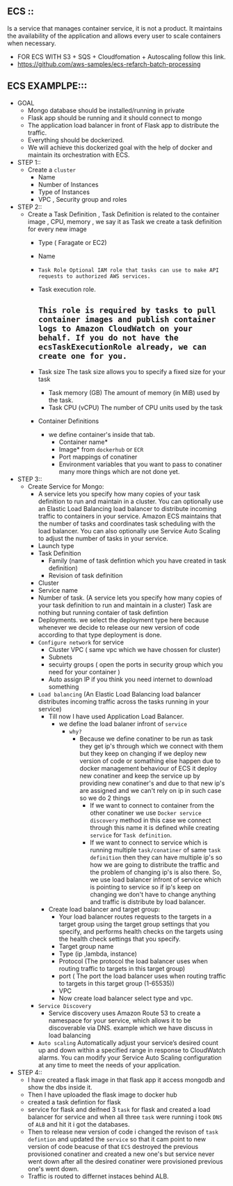 ## ECS ::
Is a service that manages container service, it is not a product. It maintains the availability of the application and allows every user to scale containers when necessary.
- FOR ECS WITH S3 + SQS + Cloudfomation + Autoscaling follow this link.
- https://github.com/aws-samples/ecs-refarch-batch-processing



## ECS EXAMPLPE:::
  - GOAL
     - Mongo database should be installed/running in private
     - Flask app should be running and it should connect to mongo
     - The application load balancer in front of Flask app to distribute the traffic.
     - Everything should be dockerized.
     - We will achieve this dockerized goal with the help of docker and maintain its orchestration with ECS.
- STEP 1::
  -  Create a `cluster`
      - Name
      - Number of Instances
      - Type of Instances
      - VPC , Security group and roles
- STEP 2::
  - Create a Task Definition , Task Definition is related to the container image , CPU, memory , we say it as Task we create a task definition for every new image
    - Type ( Faragate or EC2)
    - Name
    - `Task Role Optional IAM role that tasks can use to make API requests to authorized AWS services.`
    - Task execution role.
    
        `This role is required by tasks to pull container images and publish container logs to Amazon CloudWatch on your behalf. If you do not have the ecsTaskExecutionRole already, we can create one for you.` 
       - 
    - Task size The task size allows you to specify a fixed size for your task
       - Task memory (GB)    The amount of memory (in MiB) used by the task.
       - Task CPU (vCPU)     The number of CPU units used by the task
    - Container Definitions
       - we define container's inside that tab.
          - Container name*
          - Image* from `dockerhub` or `ECR`
          - Port mappings of conatiner
          - Environment variables that you want to pass to conatiner
          many more things which are not done yet.
- STEP 3::
  - Create Service for Mongo:
     - A service lets you specify how many copies of your task definition to run and maintain in a cluster. You can optionally use an Elastic Load Balancing load balancer to distribute incoming traffic to containers in your service. Amazon ECS maintains that the number of tasks and coordinates task scheduling with the load balancer. You can also optionally use Service Auto Scaling to adjust the number of tasks in your service.
    - Launch type
    - Task Definition
       - Family (name of task defintion which you have created in task definition)
       - Revision of task definition
    - Cluster
    - Service name
    - Number of task.  (A service lets you specify how many copies of your task definition to run and maintain in a cluster)
                        Task are nothing but running contaier of task defintion
    - Deployments.   we select the deployment type here because whenever we decide to release our new 
                     version of code according to that type deployment is done.
    - `Configure network` for service
      - Cluster VPC ( same vpc which we have chossen for cluster)
      -  Subnets
      - secuirty groups ( open the ports in security group which you need for your container )
      - Auto assign IP if you think you need internet to download something
    - ` Load balancing `  (An Elastic Load Balancing load balancer distributes incoming traffic across the tasks running in your service)
      - Till now I have used  Application Load Balancer.
        - we define the load balaner infront of `service`
          - `why?`
             - Because we define conatiner to be run as task they get ip's through which we connect with them
                but they keep on changing if we deploy new version of code or somathing else happen due to docker management behaviour
                of ECS it deploy new conatiner and keep the service up by providing new conatiner's and due to that new ip's 
                are assigned and we can't rely on ip in such case so we do 2 things
                - If we want to connect to container from the other conatiner we use `Docker service discovery` method 
                   in this case we connect through this name it is defined while creating `service` for `Task definition`.
                - If we want to connect to service which is running multiple `task/conatiner` of same `task definition`
                  then they can have multiple ip's so how we are going to distribute the traffic and the problem of changing ip's is also
                  there.
                  So, we use load balancer infront of service which is pointing to service so if ip's keep on changing we don't have 
                  to change anything and traffic is distribute by load balancer.
      - Create load balancer and target group:
        - Your load balancer routes requests to the targets in a target group using the target group settings that you specify, and performs      health checks on the targets using the health check settings that you specify.
        - Target group name
        - Type (ip ,lambda, instance)
        - Protocol (The protocol the load balancer uses when routing traffic to targets in this target group)
        - port ( The port the load balancer uses when routing traffic to targets in this target group (1-65535))
        - VPC 
        - Now create load balancer select type and vpc.
    - `Service Discovery`
       - Service discovery uses Amazon Route 53 to create a namespace for your service, which allows it to be discoverable via DNS.
          example which we have discuss in load balancing
    - ` Auto scaling `
        Automatically adjust your service’s desired count up and down within a specified range in response to CloudWatch alarms. You can modify your Service Auto Scaling configuration at any time to meet the needs of your application.
- STEP 4::
  - I have created a flask image in that flask app it access mongodb and show the dbs inside it.
  - Then I have uploaded the flask image to docker hub
  - created a task defintion for flask
  - service for flask and deifned 3 `task` for flask and created a load balancer for service and when all three `task` were running 
     i took `DNS` of `ALB` and hit it i got the databases.
  - Then to release new version of code i changed the revison of `task defintion` and updated the `service` so that it cam point to
     new version of code beacuse of that `ECS`  destroyed the previous provisioned conatiner and created a new one's but service never went down after all the desired conatiner were provisioned previous one's went down.
  - Traffic is routed to differnet instaces behind ALB.
